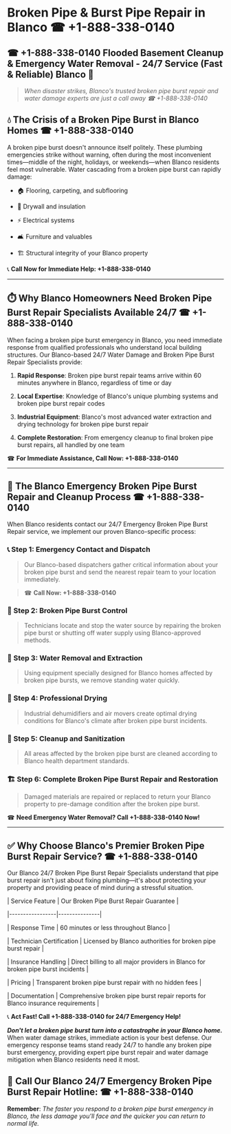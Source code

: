 # Broken Pipe & Burst Pipe Repair in Blanco ☎ +1-888-338-0140  
## ☎ +1-888-338-0140 Flooded Basement Cleanup & Emergency Water Removal - 24/7 Service (Fast & Reliable) Blanco 🚨  

> *When disaster strikes, Blanco's trusted broken pipe burst repair and water damage experts are just a call away ☎ +1-888-338-0140*  

## 💧 The Crisis of a Broken Pipe Burst in Blanco Homes ☎ +1-888-338-0140  

A broken pipe burst doesn't announce itself politely. These plumbing emergencies strike without warning, often during the most inconvenient times—middle of the night, holidays, or weekends—when Blanco residents feel most vulnerable. Water cascading from a broken pipe burst can rapidly damage:  

* 🏠 Flooring, carpeting, and subflooring  
* 🧱 Drywall and insulation  
* ⚡ Electrical systems  
* 🛋️ Furniture and valuables  
* 🏗️ Structural integrity of your Blanco property  

📞 **Call Now for Immediate Help: +1-888-338-0140**  

---  

## ⏱️ Why Blanco Homeowners Need Broken Pipe Burst Repair Specialists Available 24/7 ☎ +1-888-338-0140  

When facing a broken pipe burst emergency in Blanco, you need immediate response from qualified professionals who understand local building structures. Our Blanco-based 24/7 Water Damage and Broken Pipe Burst Repair Specialists provide:  

1. **Rapid Response**: Broken pipe burst repair teams arrive within 60 minutes anywhere in Blanco, regardless of time or day  
2. **Local Expertise**: Knowledge of Blanco's unique plumbing systems and broken pipe burst repair codes  
3. **Industrial Equipment**: Blanco's most advanced water extraction and drying technology for broken pipe burst repair  
4. **Complete Restoration**: From emergency cleanup to final broken pipe burst repairs, all handled by one team  

☎ **For Immediate Assistance, Call Now: +1-888-338-0140**  

---  

## 🔧 The Blanco Emergency Broken Pipe Burst Repair and Cleanup Process ☎ +1-888-338-0140  

When Blanco residents contact our 24/7 Emergency Broken Pipe Burst Repair service, we implement our proven Blanco-specific process:  

### 📞 Step 1: Emergency Contact and Dispatch  
> Our Blanco-based dispatchers gather critical information about your broken pipe burst and send the nearest repair team to your location immediately.  
> ☎ **Call Now: +1-888-338-0140**  

### 🚿 Step 2: Broken Pipe Burst Control  
> Technicians locate and stop the water source by repairing the broken pipe burst or shutting off water supply using Blanco-approved methods.  

### 🌊 Step 3: Water Removal and Extraction  
> Using equipment specially designed for Blanco homes affected by broken pipe bursts, we remove standing water quickly.  

### 💨 Step 4: Professional Drying  
> Industrial dehumidifiers and air movers create optimal drying conditions for Blanco's climate after broken pipe burst incidents.  

### 🧼 Step 5: Cleanup and Sanitization  
> All areas affected by the broken pipe burst are cleaned according to Blanco health department standards.  

### 🏗️ Step 6: Complete Broken Pipe Burst Repair and Restoration  
> Damaged materials are repaired or replaced to return your Blanco property to pre-damage condition after the broken pipe burst.  

☎ **Need Emergency Water Removal? Call +1-888-338-0140 Now!**  

---  

## ✅ Why Choose Blanco's Premier Broken Pipe Burst Repair Service? ☎ +1-888-338-0140  

Our Blanco 24/7 Broken Pipe Burst Repair Specialists understand that pipe burst repair isn't just about fixing plumbing—it's about protecting your property and providing peace of mind during a stressful situation.  

| Service Feature | Our Broken Pipe Burst Repair Guarantee |  
|-----------------|---------------|  
| Response Time | 60 minutes or less throughout Blanco |  
| Technician Certification | Licensed by Blanco authorities for broken pipe burst repair |  
| Insurance Handling | Direct billing to all major providers in Blanco for broken pipe burst incidents |  
| Pricing | Transparent broken pipe burst repair with no hidden fees |  
| Documentation | Comprehensive broken pipe burst repair reports for Blanco insurance requirements |  

📞 **Act Fast! Call +1-888-338-0140 for 24/7 Emergency Help!**  

***Don't let a broken pipe burst turn into a catastrophe in your Blanco home.*** When water damage strikes, immediate action is your best defense. Our emergency response teams stand ready 24/7 to handle any broken pipe burst emergency, providing expert pipe burst repair and water damage mitigation when Blanco residents need it most.  

## 📱 Call Our Blanco 24/7 Emergency Broken Pipe Burst Repair Hotline: ☎ +1-888-338-0140  

**Remember**: *The faster you respond to a broken pipe burst emergency in Blanco, the less damage you'll face and the quicker you can return to normal life.*